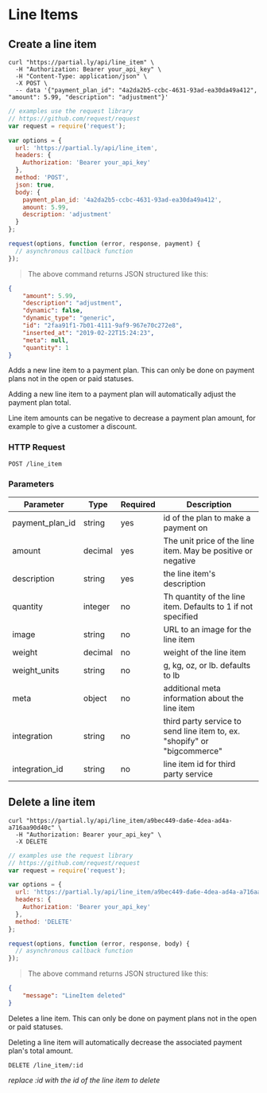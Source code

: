 # Line Items

## Create a line item

```shell
curl "https://partial.ly/api/line_item" \
  -H "Authorization: Bearer your_api_key" \
  -H "Content-Type: application/json" \
  -X POST \
  -- data '{"payment_plan_id": "4a2da2b5-ccbc-4631-93ad-ea30da49a412", "amount": 5.99, "description": "adjustment"}'
```

```javascript
// examples use the request library
// https://github.com/request/request
var request = require('request');

var options = {
  url: 'https://partial.ly/api/line_item',
  headers: {
    Authorization: 'Bearer your_api_key'
  },
  method: 'POST',
  json: true,
  body: {
    payment_plan_id: '4a2da2b5-ccbc-4631-93ad-ea30da49a412',
    amount: 5.99,
    description: 'adjustment'
  }
};

request(options, function (error, response, payment) {
  // asynchronous callback function
});
```

> The above command returns JSON structured like this:

```json
{
    "amount": 5.99,
    "description": "adjustment",
    "dynamic": false,
    "dynamic_type": "generic",
    "id": "2faa91f1-7b01-4111-9af9-967e70c272e8",
    "inserted_at": "2019-02-22T15:24:23",
    "meta": null,
    "quantity": 1
}
```

Adds a new line item to a payment plan. This can only be done on payment plans not in the open or paid statuses.

Adding a new line item to a payment plan will automatically adjust the payment plan total.

Line item amounts can be negative to decrease a payment plan amount, for example to give a customer a discount.

### HTTP Request

`POST /line_item`

### Parameters
Parameter | Type | Required | Description
--------- | -----------  | -------- | ------
payment_plan_id | string | yes | id of the plan to make a payment on
amount | decimal | yes | The unit price of the line item. May be positive or negative
description | string | yes | the line item's description
quantity | integer | no | Th quantity of the line item. Defaults to 1 if not specified
image | string | no | URL to an image for the line item
weight | decimal | no | weight of the line item
weight_units | string | no | g, kg, oz, or lb. defaults to lb
meta | object | no | additional meta information about the line item
integration | string | no | third party service to send line item to, ex. "shopify" or "bigcommerce"
integration_id | string | no | line item id for third party service 

## Delete a line item

```shell
curl "https://partial.ly/api/line_item/a9bec449-da6e-4dea-ad4a-a716aa90d40c" \
  -H "Authorization: Bearer your_api_key" \
  -X DELETE
```

```javascript
// examples use the request library
// https://github.com/request/request
var request = require('request');

var options = {
  url: 'https://partial.ly/api/line_item/a9bec449-da6e-4dea-ad4a-a716aa90d40c',
  headers: {
    Authorization: 'Bearer your_api_key'
  },
  method: 'DELETE'
};

request(options, function (error, response, body) {
  // asynchronous callback function
});
```

> The above command returns JSON structured like this:

```json
{
    "message": "LineItem deleted"
}
```
Deletes a line item. This can only be done on payment plans not in the open or paid statuses.

Deleting a line item will automatically decrease the associated payment plan's total amount.

`DELETE /line_item/:id`

*replace :id with the id of the line item to delete*
